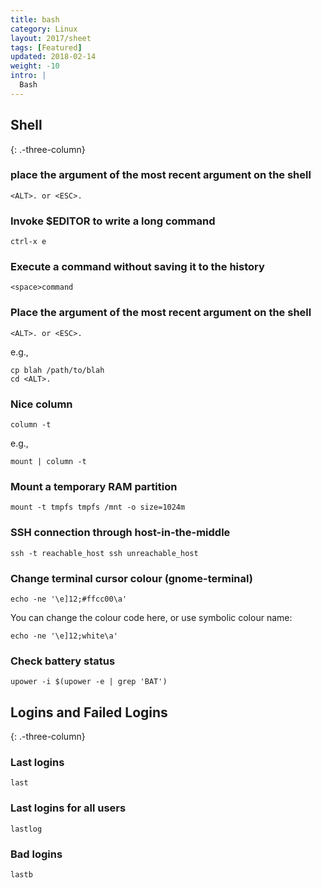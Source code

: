 ```yaml
---
title: bash
category: Linux
layout: 2017/sheet
tags: [Featured]
updated: 2018-02-14
weight: -10
intro: |
  Bash
---
```


Shell
-----
{: .-three-column}

### place the argument of the most recent argument on the shell

    <ALT>. or <ESC>.

### Invoke $EDITOR to write a long command

    ctrl-x e

### Execute a command without saving it to the history

    <space>command

### Place the argument of the most recent argument on the shell

    <ALT>. or <ESC>.

e.g.,

    cp blah /path/to/blah
    cd <ALT>.


### Nice column

    column -t 

e.g.,

    mount | column -t

### Mount a temporary RAM partition

    mount -t tmpfs tmpfs /mnt -o size=1024m

### SSH connection through host-in-the-middle

    ssh -t reachable_host ssh unreachable_host

### Change terminal cursor colour (gnome-terminal)

    echo -ne '\e]12;#ffcc00\a'

You can change the colour code here, or use symbolic colour name:

    echo -ne '\e]12;white\a'

### Check battery status

    upower -i $(upower -e | grep 'BAT')

Logins and Failed Logins
------------------------
{: .-three-column}

### Last logins
```
last
```

### Last logins for all users

```
lastlog
```

### Bad logins

```
lastb
```
